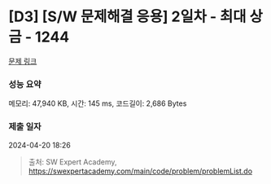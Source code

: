 # [D3] [S/W 문제해결 응용] 2일차 - 최대 상금 - 1244 

[문제 링크](https://swexpertacademy.com/main/code/problem/problemDetail.do?contestProbId=AV15Khn6AN0CFAYD) 

### 성능 요약

메모리: 47,940 KB, 시간: 145 ms, 코드길이: 2,686 Bytes

### 제출 일자

2024-04-20 18:26



> 출처: SW Expert Academy, https://swexpertacademy.com/main/code/problem/problemList.do